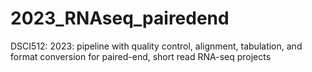 # 2023_RNAseq_pairedend
DSCI512: 2023: pipeline with quality control, alignment, tabulation, and format conversion for paired-end, short read RNA-seq projects
